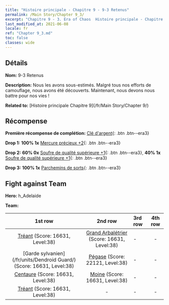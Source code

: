 ```yaml
---
title: "Histoire principale - Chapitre 9 - 9-3 Retenus"
permalink: /Main Story/Chapter 9_3/
excerpt: "Chapitre 9 - 3. Era of Chaos  Histoire principale - Chapitre 9_3. 9-3 Retenus"
last_modified_at: 2021-06-08
locale: fr
ref: "Chapter 9_3.md"
toc: false
classes: wide
---
```


## Détails

 **Nom:** 9-3 Retenus

 **Description:** Nous les avons sous-estimés. Malgré tous nos efforts de camouflage, nous avons été découverts. Maintenant, nous devons nous battre pour nos vies !

 **Related to:** [Histoire principale Chapitre 9](/fr/Main Story/Chapter 9/)

## Récompense

 **Première récompense de complétion:** [Clé d'argent](/ItemsFR/con_693/){: .btn .btn--era3}

 **Drop 1:** **100% 1x** [Mercure précieux +2](/ItemsFR/mat_28/){: .btn .btn--era3}

 **Drop 2:** **60% 0x** [Soufre de qualité supérieure +1](/ItemsFR/mat_22/){: .btn .btn--era3}, **40% 1x** [Soufre de qualité supérieure +1](/ItemsFR/mat_22/){: .btn .btn--era3}

 **Drop 3:** **100% 1x** [Parchemins de sorts](/ItemsFR/con_694/){: .btn .btn--era3}


## Fight against Team
 **Hero:** h_Adelaide

 **Team:**


  | 1st row | 2nd row | 3rd row | 4th row |
  |:----:|:----:|:----|:----:|
  | [Tréant](/fr/units/Treant/) (Score: 16631, Level:38)  | [Grand Arbalétrier](/fr/units/Marksman/) (Score: 16631, Level:38)  | - | - |
  | [Garde sylvanien](/fr/units/Dendroid Guard/) (Score: 16631, Level:38)  | [Pégase](/fr/units/Pegasus/) (Score: 22121, Level:38)  | - | - |
  | [Centaure](/fr/units/Centaur/) (Score: 16631, Level:38)  | [Moine](/fr/units/Monk/) (Score: 16631, Level:38)  | - | - |
  | [Tréant](/fr/units/Treant/) (Score: 16631, Level:38)  | - | - | - |


